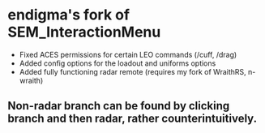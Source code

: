 # endigma's fork of SEM_InteractionMenu
- Fixed ACES permissions for certain LEO commands (/cuff, /drag)
- Added config options for the loadout and uniforms options
- Added fully functioning radar remote (requires my fork of WraithRS, n-wraith)

## Non-radar branch can be found by clicking branch and then radar, rather counterintuitively.
